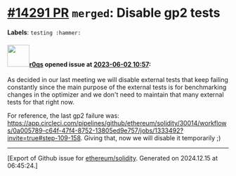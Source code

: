 # [\#14291 PR](https://github.com/ethereum/solidity/pull/14291) `merged`: Disable gp2 tests
**Labels**: `testing :hammer:`


#### <img src="https://avatars.githubusercontent.com/u/457348?u=e02c93e6d98c1154952140a8d5af50d9d5ca59c9&v=4" width="50">[r0qs](https://github.com/r0qs) opened issue at [2023-06-02 10:57](https://github.com/ethereum/solidity/pull/14291):

As decided in our last meeting we will disable external tests that keep failing constantly since the main purpose of the external tests is for benchmarking changes in the optimizer and we don't need to maintain that many external tests for that right now.

For reference, the last gp2 failure was: https://app.circleci.com/pipelines/github/ethereum/solidity/30014/workflows/0a005789-c64f-47f4-8752-13805ed9e757/jobs/1333492?invite=true#step-109-158. Giving that, now we will disable it temporarily ;)




-------------------------------------------------------------------------------



[Export of Github issue for [ethereum/solidity](https://github.com/ethereum/solidity). Generated on 2024.12.15 at 06:45:24.]
